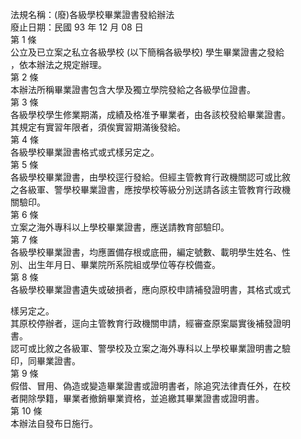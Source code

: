 法規名稱：(廢)各級學校畢業證書發給辦法  
廢止日期：民國 93 年 12 月 08 日  
第 1 條  
公立及已立案之私立各級學校 (以下簡稱各級學校) 學生畢業證書之發給  
，依本辦法之規定辦理。  
第 2 條  
本辦法所稱畢業證書包含大學及獨立學院發給之各級學位證書。  
第 3 條  
各級學校學生修業期滿，成績及格准予畢業者，由各該校發給畢業證書。  
其規定有實習年限者，須俟實習期滿後發給。  
第 4 條  
各級學校畢業證書格式或式樣另定之。  
第 5 條  
各級學校畢業證書，由學校逕行發給。但經主管教育行政機關認可或比敘  
之各級軍、警學校畢業證書，應按學校等級分別送請各該主管教育行政機  
關驗印。  
第 6 條  
立案之海外專科以上學校畢業證書，應送請教育部驗印。  
第 7 條  
各級學校畢業證書，均應置備存根或底冊，編定號數、載明學生姓名、性  
別、出生年月日、畢業院所系院組或學位等存校備查。  
第 8 條  
各級學校畢業證書遺失或破損者，應向原校申請補發證明書，其格式或式  


樣另定之。  
其原校停辦者，逕向主管教育行政機關申請，經審查原案屬實後補發證明  
書。  
認可或比敘之各級軍、警學校及立案之海外專科以上學校畢業證明書之驗  
印，同畢業證書。  
第 9 條  
假借、冒用、偽造或變造畢業證書或證明書者，除追究法律責任外，在校  
者開除學籍，畢業者撤銷畢業資格，並追繳其畢業證書或證明書。  
第 10 條  
本辦法自發布日施行。  


